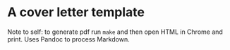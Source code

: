# A cover letter template

Note to self: to generate pdf run `make` and then open HTML in Chrome and print. Uses Pandoc to process Markdown.

